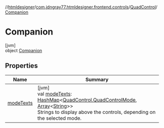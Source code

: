 //[htmldesigner](../../../../index.md)/[com.jdngray77.htmldesigner.frontend.controls](../../index.md)/[QuadControl](../index.md)/[Companion](index.md)

# Companion

[jvm]\
object [Companion](index.md)

## Properties

| Name | Summary |
|---|---|
| [modeTexts](mode-texts.md) | [jvm]<br>val [modeTexts](mode-texts.md): [HashMap](https://docs.oracle.com/javase/8/docs/api/java/util/HashMap.html)&lt;[QuadControl.QuadControlMode](../-quad-control-mode/index.md), [Array](https://kotlinlang.org/api/latest/jvm/stdlib/kotlin/-array/index.html)&lt;[String](https://kotlinlang.org/api/latest/jvm/stdlib/kotlin/-string/index.html)&gt;&gt;<br>Strings to display above the controls, depending on the selected mode. |
